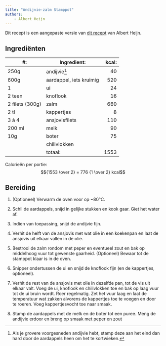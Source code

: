 ```yaml
---
title: "Andijvie-zalm Stamppot"
authors:
    - Albert Heijn
---
```


Dit recept is een aangepaste versie van [dit recept](https://www.ah.nl/allerhande/recept/R-R1194541/andijviestamppot-met-zalm) van Albert Heijn.

## Ingrediënten

| #:              | Ingredient:             | kcal: |
| --------------- | ----------------------- | ----: |
| 250g            | andijvie[^1]            |    40 |
| 600g            | aardappel, iets kruimig |   520 |
| 1               | ui                      |    24 |
| 2 teen          | knoflook                |    16 |
| 2 filets (300g) | zalm                    |   660 |
| 2 tl            | kappertjes              |     8 |
| 3 à 4           | ansjovisfilets          |   110 |
| 200 ml          | melk                    |    90 |
| 10g             | boter                   |    75 |
|                 | chilivlokken            |       |
|                 | totaal:                 |  1553 |

[^1]: Als je grovere voorgesneden andijvie hebt, stamp deze aan het eind dan hard door de aardappels heen om het te kortwieken.

Calorieën per portie: $${1553 \over 2} = 776 {1 \over 2} kcal$$

## Bereiding

1. (Optioneel) Verwarm de oven voor op ~80°C.

1. Schil de aardappels, snijd in gelijke stukken en kook gaar. Giet het water af.

1. Indien van toepassing, snijd de andijvie fijn.

1. Verhit de helft van de ansjovis met wat olie in een koekenpan en laat de ansjovis uit elkaar vallen in de olie.

1. Bestrooi de zalm rondom met peper en eventueel zout en bak op middelhoog vuur tot gewenste gaarheid. (Optioneel) Bewaar tot de stamppot klaar is in de oven.

1. Snipper ondertussen de ui en snijd de knoflook fijn (en de kappertjes, optioneel).

1. Verhit de rest van de ansjovis met olie in dezelfde pan, tot de vis uit elkaar valt. Voeg de ui, knoflook en chilivlokken toe en bak op laag vuur tot de ui bruin wordt. Roer regelmatig. Zet het vuur laag en laat de temperatuur wat zakken alvorens de kappertjes toe te voegen en door te roeren. Voeg kappertjesvocht toe naar smaak.

1. Stamp de aardappels met de melk en de boter tot een puree. Meng de andijvie erdoor en breng op smaak met peper en zout
